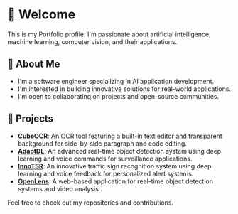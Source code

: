 # 👋 Welcome
This is my Portfolio profile. I'm passionate about artificial intelligence, machine learning, computer vision, and their applications.


## 🚀 About Me
- I'm a software engineer specializing in AI application development.
- I'm interested in building innovative solutions for real-world applications.
- I'm open to collaborating on projects and open-source communities.


<!-- ## 🔧 Skills & Tools
Specialities & Technologies:
 - Data Science and Artificial Intelligence
 - Machine Learning/ Deep Learning
 - Computer Vision and Image Processing
 - Optical character recognition (OCR)

- Programming Languages: Python
- Machine Learning: Scikit-Learn, TensorFlow, PyTorch
- Libraries: OpenCV, Tesseract OCR
- Web Development: HTML, CSS, Javascript, Nodejs, Bootstrap
- Tools: VSCode, Jupyter, Git
- Database: MySQL, MongoDB
- Tools: Docker

**Languages**: Python, JavaScript, HTML, CSS, C, C++ <br>
**Libraries**: Numpy, Pandas, Matplotlib, Seaborn, OpenCV, Scikit-learn, TensorFlow <br>
**OCR Tools**: Tesseract<br>
**Frameworks**: Node.js, Bootstrap, JQuery <br>
**Database**: SQLite, MongoDB <br>
**Tools**: VSCode, Pycharm, Docker, Jypyter, Git, GitHub <br>
**Version Control**: Git, GitHub <br> -->


<!-- ## 🛠️ Skills & Tools
&emsp;
<img src="https://cdn.jsdelivr.net/gh/devicons/devicon/icons/python/python-original.svg" alt="icon" width="20" height="20"/>
<img src="https://cdn.jsdelivr.net/gh/devicons/devicon/icons/tensorflow/tensorflow-original.svg" alt="icon" width="20" height="20"/>
<img src="https://cdn.jsdelivr.net/gh/devicons/devicon/icons/html5/html5-original.svg" alt="icon" width="20" height="20"/>
<img src="https://cdn.jsdelivr.net/gh/devicons/devicon/icons/css3/css3-original.svg" alt="icon" width="20" height="20"/>
<img src="https://raw.githubusercontent.com/danielcranney/readme-generator/main/public/icons/skills/javascript-colored.svg" alt="icon" width="20" height="20"/>
<img src="https://cdn.jsdelivr.net/gh/devicons/devicon/icons/vscode/vscode-original.svg" alt="icon" width="20" height="20"/>
<img src="https://cdn.jsdelivr.net/gh/devicons/devicon/icons/git/git-original.svg" alt="icon" width="20" height="20"/> -->


## 🌟 Projects
- **[CubeOCR](https://github.com/OCR-tech/CubeOCR)**: An OCR tool featuring a built-in text editor and transparent background for side-by-side paragraph and code editing.
- **[AdaptDL](https://github.com/OCR-tech/AdaptDL)**: An advanced real-time object detection system using deep learning and voice commands for surveillance applications.
- **[InnoTSR](https://github.com/OCR-tech/InnoTSR)**: An innovative traffic sign recognition system using deep learning and voice feedback for personalized alert systems.
- **[OpenLens](https://github.com/OCR-tech/OpenLens)**: A web-based application for real-time object detection systems and video analysis.
<!-- - **[InnoOCR](https://github.com/OCR-tech/InnoOCR)**: An intelligent OCR system leveraging deep learning for accurate text recognition and extraction. -->

Feel free to check out my repositories and contributions.